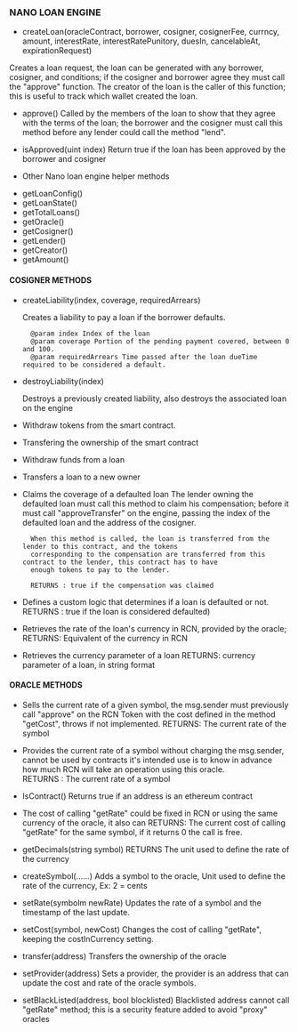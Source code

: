 ### NANO LOAN ENGINE
* createLoan(oracleContract, borrower, cosigner, cosignerFee, currncy, amount, interestRate, interestRatePunitory, duesIn, cancelableAt, expirationRequest) 

Creates a loan request, the loan can be generated with any borrower, cosigner, and conditions; if the cosigner and borrower agree they must call the "approve" function.
The creator of the loan is the caller of this function; this is useful to track which wallet created the loan.

* approve() Called by the members of the loan to show that they agree with the terms of the loan; the borrower and the cosigner must call this method before any lender could call the method "lend".



* isApproved(uint index) Return true if the loan has been approved by the borrower and cosigner


- Other Nano loan engine helper methods 
* getLoanConfig()
* getLoanState()
* getTotalLoans()
* getOracle()
* getCosigner()
* getLender()
* getCreator()
* getAmount()




#### COSIGNER METHODS

* createLiability(index, coverage, requiredArrears)

  Creates a liability to pay a loan if the borrower defaults.

        @param index Index of the loan
        @param coverage Portion of the pending payment covered, between 0 and 100.
        @param requiredArrears Time passed after the loan dueTime required to be considered a default.

  
* destroyLiability(index)

   Destroys a previously created liability, also destroys the associated loan on the engine
   
* Withdraw tokens from the smart contract.
* Transfering the ownership of the smart contract
* Withdraw funds from a loan
* Transfers a loan to a new owner
* Claims the coverage of a defaulted loan
        The lender owning the defaulted loan must call this method to claim his compensation; before it must
        call "approveTransfer" on the engine, passing the index of the defaulted loan and the address of the cosigner.

        When this method is called, the loan is transferred from the lender to this contract, and the tokens
        corresponding to the compensation are transferred from this contract to the lender, this contract has to have
        enough tokens to pay to the lender.

        RETURNS : true if the compensation was claimed

* Defines a custom logic that determines if a loan is defaulted or not.  
    RETURNS : true if the loan is considered defaulted)

* Retrieves the rate of the loan's currency in RCN, provided by the oracle;
  RETURNS:  Equivalent of the currency in RCN


* Retrieves the currency parameter of a loan
  RETURNS: currency parameter of a loan, in string format


#### ORACLE METHODS

* Sells the current rate of a given symbol, the msg.sender must previously call "approve" on the RCN Token
     with the cost defined in the method "getCost", throws if not implemented.
     RETURNS: The current rate of the symbol

* Provides the current rate of a symbol without charging the msg.sender, cannot be  used by contracts  it's intended use is to know in advance how much RCN will take an operation using this oracle.  
RETURNS : The current rate of a symbol

* IsContract() Returns true if an address is an ethereum contract
* The cost of calling "getRate" could be fixed in RCN or using the same currency of the oracle, it also can 
 RETURNS: The current cost of calling "getRate" for the same symbol, if it returns 0 the call is free.

*  getDecimals(string symbol) RETURNS The unit used to define the rate of the currency
* createSymbol(......) Adds a symbol to the oracle, Unit used to define the rate of the currency, Ex: 2 = cents
* setRate(symbolm newRate) Updates the rate of a symbol and the timestamp of the last update.
* setCost(symbol, newCost) Changes the cost of calling "getRate", keeping the costInCurrency setting. 
* transfer(address) Transfers the ownership of the oracle
* setProvider(address) Sets a provider, the provider is an address that can update the cost and rate of the oracle symbols.
* setBlackListed(address, bool blocklisted) Blacklisted address cannot call "getRate" method; this is a security feature added to avoid "proxy" oracles


